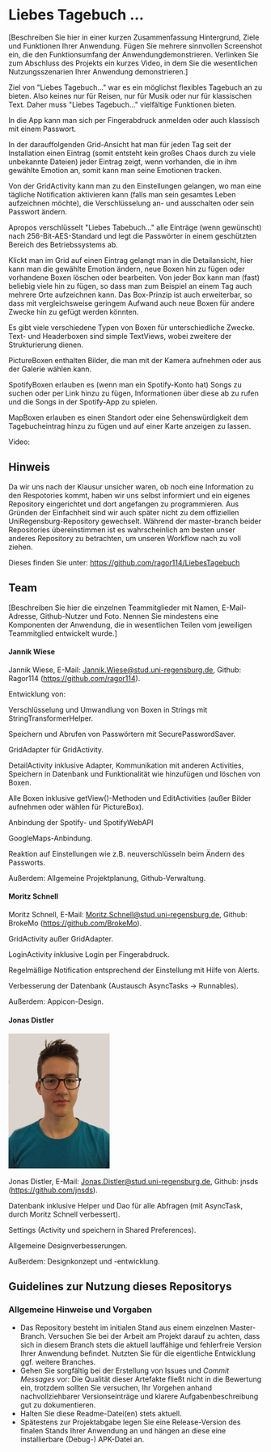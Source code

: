 # Liebes Tagebuch ...

[Beschreiben Sie hier in einer kurzen Zusammenfassung Hintergrund, Ziele und Funktionen Ihrer Anwendung. Fügen Sie mehrere sinnvollen Screenshot ein, die den Funktionsumfang der Anwendungdemonstrieren. Verlinken Sie zum Abschluss des Projekts ein kurzes Video, in dem Sie die wesentlichen Nutzungsszenarien Ihrer Anwendung demonstrieren.]

Ziel von "Liebes Tagebuch..." war es ein möglichst flexibles Tagebuch an
zu bieten. Also keines nur für Reisen, nur für Musik oder nur für
klassischen Text. Daher muss "Liebes Tagebuch..." vielfältige Funktionen
bieten.

In die App kann man sich per Fingerabdruck anmelden oder auch klassisch
mit einem Passwort.

In der darauffolgenden Grid-Ansicht hat man für jeden Tag seit der
Installation einen Eintrag (somit entsteht kein großes Chaos durch zu
viele unbekannte Dateien) jeder Eintrag zeigt, wenn vorhanden, die in
ihm gewählte Emotion an, somit kann man seine Emotionen tracken.

Von der GridActivity kann man zu den Einstellungen gelangen, wo man eine
tägliche Notification aktivieren kann (falls man sein gesamtes Leben
aufzeichnen möchte), die Verschlüsselung an- und ausschalten oder sein
Passwort ändern.

Apropos verschlüsselt "Liebes Tabebuch..." alle Einträge (wenn
gewünscht) nach 256-Bit-AES-Standard und legt die Passwörter in einem
geschützten Bereich des Betriebssystems ab.

Klickt man im Grid auf einen Eintrag gelangt man in die Detailansicht,
hier kann man die gewählte Emotion ändern, neue Boxen hin zu fügen oder
vorhandene Boxen löschen oder bearbeiten. Von jeder Box kann man (fast)
beliebig viele hin zu fügen, so dass man zum Beispiel an einem Tag auch
mehrere Orte aufzeichnen kann. Das Box-Prinzip ist auch erweiterbar, so
dass mit vergleichsweise geringem Aufwand auch neue Boxen für andere
Zwecke hin zu gefügt werden könnten.

Es gibt viele verschiedene Typen von Boxen für unterschiedliche Zwecke.
Text- und Headerboxen sind simple TextViews, wobei zweitere der
Strukturierung dienen.

PictureBoxen enthalten Bilder, die man mit der Kamera aufnehmen oder aus
der Galerie wählen kann.

SpotifyBoxen erlauben es (wenn man ein Spotify-Konto hat) Songs zu
suchen oder per Link hinzu zu fügen, Informationen über diese ab zu
rufen und die Songs in der Spotify-App zu spielen.

MapBoxen erlauben es einen Standort oder eine Sehenswürdigkeit dem
Tagebucheintrag hinzu zu fügen und auf einer Karte anzeigen zu lassen.

Video:

## Hinweis

Da wir uns nach der Klausur unsicher waren, ob noch eine Information zu
den Respotories kommt, haben wir uns selbst informiert und ein eigenes
Repository eingerichtet und dort angefangen zu programmieren. Aus
Gründen der Einfachheit sind wir auch später nicht zu dem offiziellen
UniRegensburg-Repository gewechselt. Während der master-branch beider
Repositories übereinstimmen ist es wahrscheinlich am besten unser
anderes Repository zu betrachten, um unseren Workflow nach zu voll
ziehen.

Dieses finden Sie unter: https://github.com/ragor114/LiebesTagebuch

## Team

[Beschreiben Sie hier die einzelnen Teammitglieder mit Namen, E-Mail-Adresse, Github-Nutzer und Foto. Nennen Sie mindestens eine Komponenten der Anwendung, die in wesentlichen Teilen vom jeweiligen Teammitglied entwickelt wurde.]

#### Jannik Wiese
Jannik Wiese, E-Mail: Jannik.Wiese@stud.uni-regensburg.de, Github: Ragor114 (https://github.com/ragor114).

Entwicklung von:

Verschlüsselung und Umwandlung von Boxen in Strings mit
StringTransformerHelper.

Speichern und Abrufen von Passwörtern mit SecurePasswordSaver.

GridAdapter für GridActivity.

DetailActivity inklusive Adapter, Kommunikation mit anderen Activities,
Speichern in Datenbank und Funktionalität wie hinzufügen und löschen von
Boxen.

Alle Boxen inklusive getView()-Methoden und EditActivities (außer Bilder
aufnehmen oder wählen für PictureBox).

Anbindung der Spotify- und SpotifyWebAPI

GoogleMaps-Anbindung.

Reaktion auf Einstellungen wie z.B. neuverschlüsseln beim Ändern des
Passworts.

Außerdem: Allgemeine Projektplanung, Github-Verwaltung.

#### Moritz Schnell

Moritz Schnell, E-Mail: Moritz.Schnell@stud.uni-regensburg.de, Github: BrokeMo (https://github.com/BrokeMo).

GridActivity außer GridAdapter.

LoginActivity inklusive Login per Fingerabdruck.

Regelmäßige Notification entsprechend der Einstellung mit Hilfe von
Alerts.

Verbesserung der Datenbank (Austausch AsyncTasks -> Runnables).

Außerdem: Appicon-Design.

#### Jonas Distler

<img src="app/src/main/res/drawable/Jonas%20Bild.png" width="200">

Jonas Distler, E-Mail: Jonas.Distler@stud.uni-regensburg.de, Github: jnsds (https://github.com/jnsds).

Datenbank inklusive Helper und Dao für alle Abfragen (mit AsyncTask,
durch Moritz Schnell verbessert).

Settings (Activity und speichern in Shared Preferences).

Allgemeine Designverbesserungen.

Außerdem: Designkonzept und -entwicklung.

## Guidelines zur Nutzung dieses Repositorys

### Allgemeine Hinweise und Vorgaben

* Das Repository besteht im initialen Stand aus einem einzelnen Master-Branch. Versuchen Sie bei der Arbeit am Projekt darauf zu achten, dass sich in diesem Branch stets die aktuell lauffähige und fehlerfreie Version Ihrer Anwendung befindet. Nutzten Sie für die eigentliche Entwicklung ggf. weitere Branches.
* Gehen Sie sorgfältig bei der Erstellung von Issues und *Commit Messages* vor: Die Qualität dieser Artefakte fließt nicht in die Bewertung ein, trotzdem sollten Sie versuchen, Ihr Vorgehen anhand nachvollziehbarer Versionseinträge und klarere Aufgabenbeschreibung gut zu dokumentieren.
* Halten Sie diese Readme-Datei(en) stets aktuell.
* Spätestens zur Projektabgabe legen Sie eine Release-Version des finalen Stands Ihrer Anwendung an und hängen an diese eine installierbare (Debug-) APK-Datei an.
